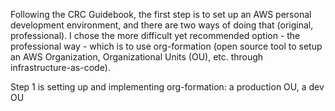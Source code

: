Following the CRC Guidebook, the first step is to set up an AWS personal development environment, and there are two ways of doing that (original, professional).
I chose the more difficult yet recommended option - the professional way - which is to use org-formation (open source tool to setup an AWS Organization, Organizational Units (OU), etc. through infrastructure-as-code).

Step 1 is setting up and implementing org-formation: a production OU, a dev OU
